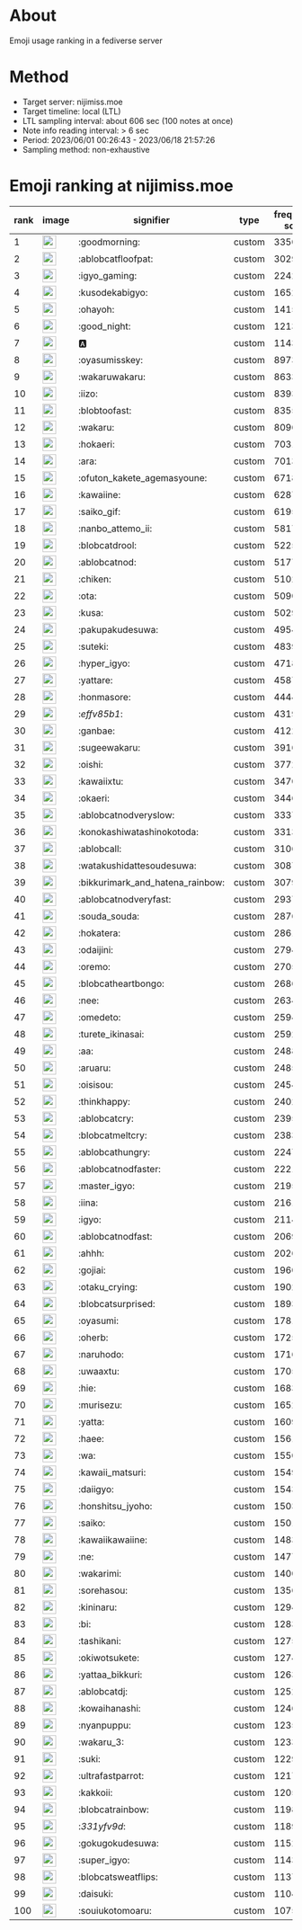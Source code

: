 # About
Emoji usage ranking in a fediverse server

# Method
- Target server: nijimiss.moe
- Target timeline: local (LTL)
- LTL sampling interval: about 606 sec (100 notes at once)
- Note info reading interval: > 6 sec
- Period: 2023/06/01 00:26:43 - 2023/06/18 21:57:26 
- Sampling method: non-exhaustive

# Emoji ranking at nijimiss.moe

|rank|image|signifier|type|frequency score|
|----|----|----|----|----|
|1|<img height="24" src="https://nijimiss.moe/emoji/goodmorning.webp">|:goodmorning:|custom|33504|
|2|<img height="24" src="https://nijimiss.moe/emoji/ablobcatfloofpat.webp">|:ablobcatfloofpat:|custom|30293|
|3|<img height="24" src="https://nijimiss.moe/emoji/igyo_gaming.webp">|:igyo_gaming:|custom|22422|
|4|<img height="24" src="https://nijimiss.moe/emoji/kusodekabigyo.webp">|:kusodekabigyo:|custom|16523|
|5|<img height="24" src="https://nijimiss.moe/emoji/ohayoh.webp">|:ohayoh:|custom|14158|
|6|<img height="24" src="https://nijimiss.moe/emoji/good_night.webp">|:good_night:|custom|12135|
|7|<img height="24" src="https://nijimiss.moe/emoji/a.webp">|:a:|custom|11438|
|8|<img height="24" src="https://nijimiss.moe/emoji/oyasumisskey.webp">|:oyasumisskey:|custom|8973|
|9|<img height="24" src="https://nijimiss.moe/emoji/wakaruwakaru.webp">|:wakaruwakaru:|custom|8633|
|10|<img height="24" src="https://nijimiss.moe/emoji/iizo.webp">|:iizo:|custom|8393|
|11|<img height="24" src="https://nijimiss.moe/emoji/blobtoofast.webp">|:blobtoofast:|custom|8355|
|12|<img height="24" src="https://nijimiss.moe/emoji/wakaru.webp">|:wakaru:|custom|8096|
|13|<img height="24" src="https://nijimiss.moe/emoji/hokaeri.webp">|:hokaeri:|custom|7031|
|14|<img height="24" src="https://nijimiss.moe/emoji/ara.webp">|:ara:|custom|7013|
|15|<img height="24" src="https://nijimiss.moe/emoji/ofuton_kakete_agemasyoune.webp">|:ofuton_kakete_agemasyoune:|custom|6718|
|16|<img height="24" src="https://nijimiss.moe/emoji/kawaiine.webp">|:kawaiine:|custom|6287|
|17|<img height="24" src="https://nijimiss.moe/emoji/saiko_gif.webp">|:saiko_gif:|custom|6195|
|18|<img height="24" src="https://nijimiss.moe/emoji/nanbo_attemo_ii.webp">|:nanbo_attemo_ii:|custom|5817|
|19|<img height="24" src="https://nijimiss.moe/emoji/blobcatdrool.webp">|:blobcatdrool:|custom|5225|
|20|<img height="24" src="https://nijimiss.moe/emoji/ablobcatnod.webp">|:ablobcatnod:|custom|5177|
|21|<img height="24" src="https://nijimiss.moe/emoji/chiken.webp">|:chiken:|custom|5102|
|22|<img height="24" src="https://nijimiss.moe/emoji/ota.webp">|:ota:|custom|5090|
|23|<img height="24" src="https://nijimiss.moe/emoji/kusa.webp">|:kusa:|custom|5029|
|24|<img height="24" src="https://nijimiss.moe/emoji/pakupakudesuwa.webp">|:pakupakudesuwa:|custom|4954|
|25|<img height="24" src="https://nijimiss.moe/emoji/suteki.webp">|:suteki:|custom|4839|
|26|<img height="24" src="https://nijimiss.moe/emoji/hyper_igyo.webp">|:hyper_igyo:|custom|4718|
|27|<img height="24" src="https://nijimiss.moe/emoji/yattare.webp">|:yattare:|custom|4587|
|28|<img height="24" src="https://nijimiss.moe/emoji/honmasore.webp">|:honmasore:|custom|4444|
|29|<img height="24" src="https://nijimiss.moe/emoji/_effv85b1_.webp">|:_effv85b1_:|custom|4319|
|30|<img height="24" src="https://nijimiss.moe/emoji/ganbae.webp">|:ganbae:|custom|4122|
|31|<img height="24" src="https://nijimiss.moe/emoji/sugeewakaru.webp">|:sugeewakaru:|custom|3916|
|32|<img height="24" src="https://nijimiss.moe/emoji/oishi.webp">|:oishi:|custom|3772|
|33|<img height="24" src="https://nijimiss.moe/emoji/kawaiixtu.webp">|:kawaiixtu:|custom|3470|
|34|<img height="24" src="https://nijimiss.moe/emoji/okaeri.webp">|:okaeri:|custom|3446|
|35|<img height="24" src="https://nijimiss.moe/emoji/ablobcatnodveryslow.webp">|:ablobcatnodveryslow:|custom|3337|
|36|<img height="24" src="https://nijimiss.moe/emoji/konokashiwatashinokotoda.webp">|:konokashiwatashinokotoda:|custom|3313|
|37|<img height="24" src="https://nijimiss.moe/emoji/ablobcall.webp">|:ablobcall:|custom|3106|
|38|<img height="24" src="https://nijimiss.moe/emoji/watakushidattesoudesuwa.webp">|:watakushidattesoudesuwa:|custom|3087|
|39|<img height="24" src="https://nijimiss.moe/emoji/bikkurimark_and_hatena_rainbow.webp">|:bikkurimark_and_hatena_rainbow:|custom|3079|
|40|<img height="24" src="https://nijimiss.moe/emoji/ablobcatnodveryfast.webp">|:ablobcatnodveryfast:|custom|2937|
|41|<img height="24" src="https://nijimiss.moe/emoji/souda_souda.webp">|:souda_souda:|custom|2876|
|42|<img height="24" src="https://nijimiss.moe/emoji/hokatera.webp">|:hokatera:|custom|2861|
|43|<img height="24" src="https://nijimiss.moe/emoji/odaijini.webp">|:odaijini:|custom|2794|
|44|<img height="24" src="https://nijimiss.moe/emoji/oremo.webp">|:oremo:|custom|2705|
|45|<img height="24" src="https://nijimiss.moe/emoji/blobcatheartbongo.webp">|:blobcatheartbongo:|custom|2686|
|46|<img height="24" src="https://nijimiss.moe/emoji/nee.webp">|:nee:|custom|2634|
|47|<img height="24" src="https://nijimiss.moe/emoji/omedeto.webp">|:omedeto:|custom|2594|
|48|<img height="24" src="https://nijimiss.moe/emoji/turete_ikinasai.webp">|:turete_ikinasai:|custom|2592|
|49|<img height="24" src="https://nijimiss.moe/emoji/aa.webp">|:aa:|custom|2488|
|50|<img height="24" src="https://nijimiss.moe/emoji/aruaru.webp">|:aruaru:|custom|2485|
|51|<img height="24" src="https://nijimiss.moe/emoji/oisisou.webp">|:oisisou:|custom|2454|
|52|<img height="24" src="https://nijimiss.moe/emoji/thinkhappy.webp">|:thinkhappy:|custom|2402|
|53|<img height="24" src="https://nijimiss.moe/emoji/ablobcatcry.webp">|:ablobcatcry:|custom|2395|
|54|<img height="24" src="https://nijimiss.moe/emoji/blobcatmeltcry.webp">|:blobcatmeltcry:|custom|2383|
|55|<img height="24" src="https://nijimiss.moe/emoji/ablobcathungry.webp">|:ablobcathungry:|custom|2247|
|56|<img height="24" src="https://nijimiss.moe/emoji/ablobcatnodfaster.webp">|:ablobcatnodfaster:|custom|2221|
|57|<img height="24" src="https://nijimiss.moe/emoji/master_igyo.webp">|:master_igyo:|custom|2195|
|58|<img height="24" src="https://nijimiss.moe/emoji/iina.webp">|:iina:|custom|2161|
|59|<img height="24" src="https://nijimiss.moe/emoji/igyo.webp">|:igyo:|custom|2114|
|60|<img height="24" src="https://nijimiss.moe/emoji/ablobcatnodfast.webp">|:ablobcatnodfast:|custom|2069|
|61|<img height="24" src="https://nijimiss.moe/emoji/ahhh.webp">|:ahhh:|custom|2026|
|62|<img height="24" src="https://nijimiss.moe/emoji/gojiai.webp">|:gojiai:|custom|1960|
|63|<img height="24" src="https://nijimiss.moe/emoji/otaku_crying.webp">|:otaku_crying:|custom|1902|
|64|<img height="24" src="https://nijimiss.moe/emoji/blobcatsurprised.webp">|:blobcatsurprised:|custom|1893|
|65|<img height="24" src="https://nijimiss.moe/emoji/oyasumi.webp">|:oyasumi:|custom|1781|
|66|<img height="24" src="https://nijimiss.moe/emoji/oherb.webp">|:oherb:|custom|1725|
|67|<img height="24" src="https://nijimiss.moe/emoji/naruhodo.webp">|:naruhodo:|custom|1716|
|68|<img height="24" src="https://nijimiss.moe/emoji/uwaaxtu.webp">|:uwaaxtu:|custom|1705|
|69|<img height="24" src="https://nijimiss.moe/emoji/hie.webp">|:hie:|custom|1683|
|70|<img height="24" src="https://nijimiss.moe/emoji/murisezu.webp">|:murisezu:|custom|1652|
|71|<img height="24" src="https://nijimiss.moe/emoji/yatta.webp">|:yatta:|custom|1609|
|72|<img height="24" src="https://nijimiss.moe/emoji/haee.webp">|:haee:|custom|1561|
|73|<img height="24" src="https://nijimiss.moe/emoji/wa.webp">|:wa:|custom|1550|
|74|<img height="24" src="https://nijimiss.moe/emoji/kawaii_matsuri.webp">|:kawaii_matsuri:|custom|1549|
|75|<img height="24" src="https://nijimiss.moe/emoji/daiigyo.webp">|:daiigyo:|custom|1543|
|76|<img height="24" src="https://nijimiss.moe/emoji/honshitsu_jyoho.webp">|:honshitsu_jyoho:|custom|1503|
|77|<img height="24" src="https://nijimiss.moe/emoji/saiko.webp">|:saiko:|custom|1501|
|78|<img height="24" src="https://nijimiss.moe/emoji/kawaiikawaiine.webp">|:kawaiikawaiine:|custom|1483|
|79|<img height="24" src="https://nijimiss.moe/emoji/ne.webp">|:ne:|custom|1477|
|80|<img height="24" src="https://nijimiss.moe/emoji/wakarimi.webp">|:wakarimi:|custom|1400|
|81|<img height="24" src="https://nijimiss.moe/emoji/sorehasou.webp">|:sorehasou:|custom|1356|
|82|<img height="24" src="https://nijimiss.moe/emoji/kininaru.webp">|:kininaru:|custom|1294|
|83|<img height="24" src="https://nijimiss.moe/emoji/bi.webp">|:bi:|custom|1283|
|84|<img height="24" src="https://nijimiss.moe/emoji/tashikani.webp">|:tashikani:|custom|1275|
|85|<img height="24" src="https://nijimiss.moe/emoji/okiwotsukete.webp">|:okiwotsukete:|custom|1274|
|86|<img height="24" src="https://nijimiss.moe/emoji/yattaa_bikkuri.webp">|:yattaa_bikkuri:|custom|1263|
|87|<img height="24" src="https://nijimiss.moe/emoji/ablobcatdj.webp">|:ablobcatdj:|custom|1252|
|88|<img height="24" src="https://nijimiss.moe/emoji/kowaihanashi.webp">|:kowaihanashi:|custom|1246|
|89|<img height="24" src="https://nijimiss.moe/emoji/nyanpuppu.webp">|:nyanpuppu:|custom|1235|
|90|<img height="24" src="https://nijimiss.moe/emoji/wakaru_3.webp">|:wakaru_3:|custom|1233|
|91|<img height="24" src="https://nijimiss.moe/emoji/suki.webp">|:suki:|custom|1229|
|92|<img height="24" src="https://nijimiss.moe/emoji/ultrafastparrot.webp">|:ultrafastparrot:|custom|1217|
|93|<img height="24" src="https://nijimiss.moe/emoji/kakkoii.webp">|:kakkoii:|custom|1205|
|94|<img height="24" src="https://nijimiss.moe/emoji/blobcatrainbow.webp">|:blobcatrainbow:|custom|1198|
|95|<img height="24" src="https://nijimiss.moe/emoji/_331yfv9d_.webp">|:_331yfv9d_:|custom|1189|
|96|<img height="24" src="https://nijimiss.moe/emoji/gokugokudesuwa.webp">|:gokugokudesuwa:|custom|1152|
|97|<img height="24" src="https://nijimiss.moe/emoji/super_igyo.webp">|:super_igyo:|custom|1143|
|98|<img height="24" src="https://nijimiss.moe/emoji/blobcatsweatflips.webp">|:blobcatsweatflips:|custom|1137|
|99|<img height="24" src="https://nijimiss.moe/emoji/daisuki.webp">|:daisuki:|custom|1104|
|100|<img height="24" src="https://nijimiss.moe/emoji/souiukotomoaru.webp">|:souiukotomoaru:|custom|1075|
